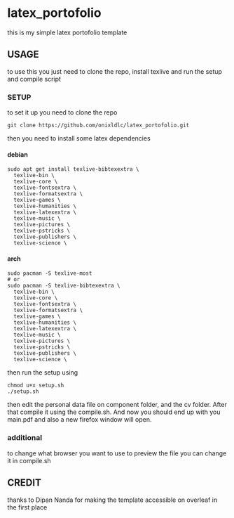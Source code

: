 # latex_portofolio

this is my simple latex portofolio template

## USAGE
to use this you just need to clone the repo, install texlive and run the setup and compile script

### SETUP
to set it up you need to clone the repo 
```
git clone https://github.com/onixldlc/latex_portofolio.git
```
then you need to install some latex dependencies

#### debian 
```
sudo apt get install texlive-bibtexextra \
  texlive-bin \
  texlive-core \
  texlive-fontsextra \
  texlive-formatsextra \
  texlive-games \
  texlive-humanities \
  texlive-latexextra \
  texlive-music \
  texlive-pictures \
  texlive-pstricks \
  texlive-publishers \
  texlive-science \
```

#### arch
```
sudo pacman -S texlive-most
# or
sudo pacman -S texlive-bibtexextra \
  texlive-bin \
  texlive-core \
  texlive-fontsextra \
  texlive-formatsextra \
  texlive-games \
  texlive-humanities \
  texlive-latexextra \
  texlive-music \
  texlive-pictures \
  texlive-pstricks \
  texlive-publishers \
  texlive-science \
```

then run the setup using
```
chmod u+x setup.sh
./setup.sh
```
then edit the personal data file on component folder, and the cv folder. After that compile it using the compile.sh. And now you should end up with you main.pdf and also a new firefox window will open.


### additional
to change what browser you want to use to preview the file you can change it in compile.sh

## CREDIT
thanks to Dipan Nanda for making the template accessible on overleaf in the first place


